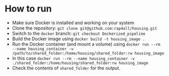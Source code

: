 # How to run

- Make sure Docker is installed and working on your system
- Clone the repository: `git clone git@github.com:rap4all/housing.git`
- Switch to the `docker` branch: `git checkout Dockerized_pipeline`
- Build the Docker image using `docker build -t housing_image .`
- Run the Docker container (and mount a volume) using `docker run --rm --name housing_container -v 
/path/to/shared_folder:/home/housing/shared_folder:rw housing_image`
- In this case `docker run --rm --name housing_container -v 
./shared_folder:/home/housing/shared_folder:rw housing_image`
- Check the contents of `shared_folder` for the output.
